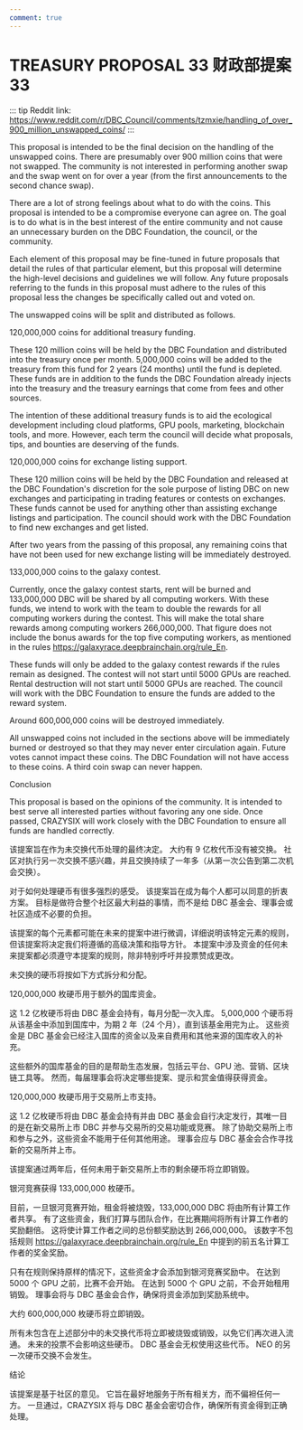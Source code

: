 ```yaml
---
comment: true
---
```


# TREASURY PROPOSAL 33 财政部提案 33

::: tip
Reddit link: https://www.reddit.com/r/DBC_Council/comments/tzmxie/handling_of_over_900_million_unswapped_coins/
:::

This proposal is intended to be the final decision on the handling of the unswapped coins. There are presumably over 900 million coins that were not swapped. The community is not interested in performing another swap and the swap went on for over a year (from the first announcements to the second chance swap).

There are a lot of strong feelings about what to do with the coins. This proposal is intended to be a compromise everyone can agree on. The goal is to do what is in the best interest of the entire community and not cause an unnecessary burden on the DBC Foundation, the council, or the community.

Each element of this proposal may be fine-tuned in future proposals that detail the rules of that particular element, but this proposal will determine the high-level decisions and guidelines we will follow. Any future proposals referring to the funds in this proposal must adhere to the rules of this proposal less the changes be specifically called out and voted on.

The unswapped coins will be split and distributed as follows.

120,000,000 coins for additional treasury funding.

These 120 million coins will be held by the DBC Foundation and distributed into the treasury once per month. 5,000,000 coins will be added to the treasury from this fund for 2 years (24 months) until the fund is depleted. These funds are in addition to the funds the DBC Foundation already injects into the treasury and the treasury earnings that come from fees and other sources.

The intention of these additional treasury funds is to aid the ecological development including cloud platforms, GPU pools, marketing, blockchain tools, and more. However, each term the council will decide what proposals, tips, and bounties are deserving of the funds.

120,000,000 coins for exchange listing support.

These 120 million coins will be held by the DBC Foundation and released at the DBC Foundation's discretion for the sole purpose of listing DBC on new exchanges and participating in trading features or contests on exchanges. These funds cannot be used for anything other than assisting exchange listings and participation. The council should work with the DBC Foundation to find new exchanges and get listed.

After two years from the passing of this proposal, any remaining coins that have not been used for new exchange listing will be immediately destroyed.

133,000,000 coins to the galaxy contest.

Currently, once the galaxy contest starts, rent will be burned and 133,000,000 DBC will be shared by all computing workers. With these funds, we intend to work with the team to double the rewards for all computing workers during the contest. This will make the total share rewards among computing workers 266,000,000. That figure does not include the bonus awards for the top five computing workers, as mentioned in the rules https://galaxyrace.deepbrainchain.org/rule_En.

These funds will only be added to the galaxy contest rewards if the rules remain as designed. The contest will not start until 5000 GPUs are reached. Rental destruction will not start until 5000 GPUs are reached. The council will work with the DBC Foundation to ensure the funds are added to the reward system.

Around 600,000,000 coins will be destroyed immediately.

All unswapped coins not included in the sections above will be immediately burned or destroyed so that they may never enter circulation again. Future votes cannot impact these coins. The DBC Foundation will not have access to these coins. A third coin swap can never happen.

Conclusion

This proposal is based on the opinions of the community. It is intended to best serve all interested parties without favoring any one side. Once passed, CRAZYSIX will work closely with the DBC Foundation to ensure all funds are handled correctly.

该提案旨在作为未交换代币处理的最终决定。 大约有 9 亿枚代币没有被交换。 社区对执行另一次交换不感兴趣，并且交换持续了一年多（从第一次公告到第二次机会交换）。

对于如何处理硬币有很多强烈的感受。 该提案旨在成为每个人都可以同意的折衷方案。 目标是做符合整个社区最大利益的事情，而不是给 DBC 基金会、理事会或社区造成不必要的负担。

该提案的每个元素都可能在未来的提案中进行微调，详细说明该特定元素的规则，但该提案将决定我们将遵循的高级决策和指导方针。 本提案中涉及资金的任何未来提案都必须遵守本提案的规则，除非特别呼吁并投票赞成更改。

未交换的硬币将按如下方式拆分和分配。

120,000,000 枚硬币用于额外的国库资金。

这 1.2 亿枚硬币将由 DBC 基金会持有，每月分配一次入库。 5,000,000 个硬币将从该基金中添加到国库中，为期 2 年（24 个月），直到该基金用完为止。 这些资金是 DBC 基金会已经注入国库的资金以及来自费用和其他来源的国库收入的补充。

这些额外的国库基金的目的是帮助生态发展，包括云平台、GPU 池、营销、区块链工具等。 然而，每届理事会将决定哪些提案、提示和赏金值得获得资金。

120,000,000 枚硬币用于交易所上市支持。

这 1.2 亿枚硬币将由 DBC 基金会持有并由 DBC 基金会自行决定发行，其唯一目的是在新交易所上市 DBC 并参与交易所的交易功能或竞赛。 除了协助交易所上市和参与之外，这些资金不能用于任何其他用途。 理事会应与 DBC 基金会合作寻找新的交易所并上市。

该提案通过两年后，任何未用于新交易所上市的剩余硬币将立即销毁。

银河竞赛获得 133,000,000 枚硬币。

目前，一旦银河竞赛开始，租金将被烧毁，133,000,000 DBC 将由所有计算工作者共享。 有了这些资金，我们打算与团队合作，在比赛期间将所有计算工作者的奖励翻倍。 这将使计算工作者之间的总份额奖励达到 266,000,000。 该数字不包括规则 https://galaxyrace.deepbrainchain.org/rule_En 中提到的前五名计算工作者的奖金奖励。

只有在规则保持原样的情况下，这些资金才会添加到银河竞赛奖励中。 在达到 5000 个 GPU 之前，比赛不会开始。 在达到 5000 个 GPU 之前，不会开始租用销毁。 理事会将与 DBC 基金会合作，确保将资金添加到奖励系统中。

大约 600,000,000 枚硬币将立即销毁。

所有未包含在上述部分中的未交换代币将立即被烧毁或销毁，以免它们再次进入流通。 未来的投票不会影响这些硬币。 DBC 基金会无权使用这些代币。 NEO 的另一次硬币交换不会发生。

结论

该提案是基于社区的意见。 它旨在最好地服务于所有相关方，而不偏袒任何一方。 一旦通过，CRAZYSIX 将与 DBC 基金会密切合作，确保所有资金得到正确处理。
